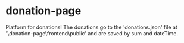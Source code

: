 # donation-page

Platform for donations!
The donations go to the 'donations.json' file at '\donation-page\frontend\public' and are saved by sum and dateTime.
